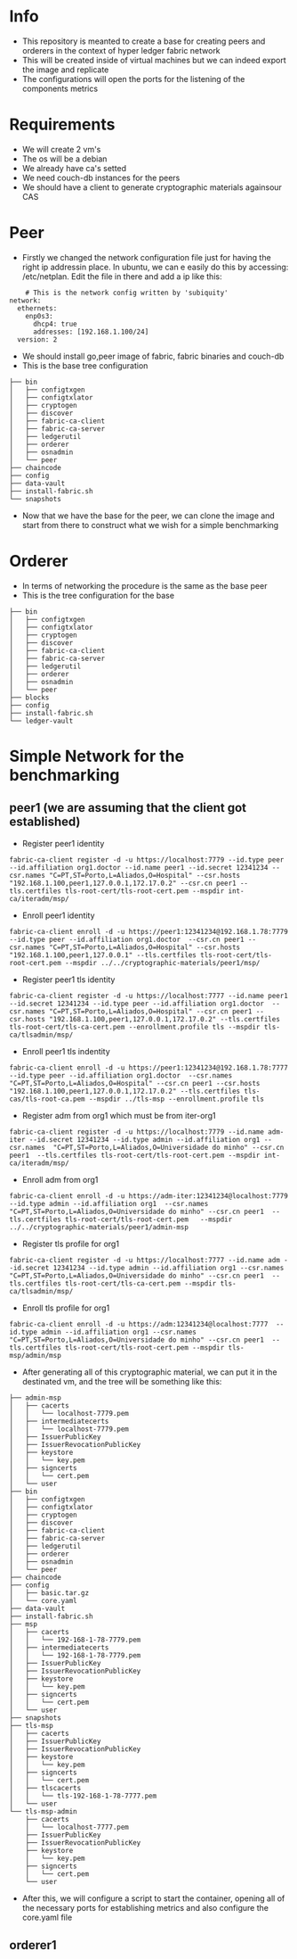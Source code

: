 # Info
- This  repository is meanted to create a base for creating peers and orderers in the context of hyper ledger fabric network
- This will be created inside of virtual machines but we can indeed export the image and replicate
- The configurations will open the ports for the listening of the components metrics 
# Requirements
- We will create 2 vm's
- The os will be a debian
- We already have ca's setted
- We need couch-db instances for the peers
- We should have  a client to generate cryptographic materials againsour CAS
# Peer
- Firstly we changed the network configuration file just for having the right  ip addressin place. In ubuntu, we can e easily do this  by accessing: /etc/netplan. Edit the file in there and add a ip like this:
```
    # This is the network config written by 'subiquity'
network:
  ethernets:
    enp0s3:
      dhcp4: true
      addresses: [192.168.1.100/24]
  version: 2
```
- We should  install go,peer image of fabric, fabric binaries and  couch-db
- This is the base tree configuration
```
├── bin
│   ├── configtxgen
│   ├── configtxlator
│   ├── cryptogen
│   ├── discover
│   ├── fabric-ca-client
│   ├── fabric-ca-server
│   ├── ledgerutil
│   ├── orderer
│   ├── osnadmin
│   └── peer
├── chaincode
├── config
├── data-vault
├── install-fabric.sh
└── snapshots
```
- Now that we have the base for the peer, we can clone  the image and start from there to construct what we wish for a simple benchmarking
# Orderer
- In terms of networking the procedure is the same as the base peer
- This is the tree  configuration for the base
```
├── bin
│   ├── configtxgen
│   ├── configtxlator
│   ├── cryptogen
│   ├── discover
│   ├── fabric-ca-client
│   ├── fabric-ca-server
│   ├── ledgerutil
│   ├── orderer
│   ├── osnadmin
│   └── peer
├── blocks
├── config
├── install-fabric.sh
└── ledger-vault
``` 
# Simple Network for the benchmarking
## peer1 (we are assuming that the client got established)
- Register peer1 identity
```
fabric-ca-client register -d -u https://localhost:7779 --id.type peer --id.affiliation org1.doctor --id.name peer1 --id.secret 12341234 --csr.names "C=PT,ST=Porto,L=Aliados,O=Hospital" --csr.hosts "192.168.1.100,peer1,127.0.0.1,172.17.0.2" --csr.cn peer1 --tls.certfiles tls-root-cert/tls-root-cert.pem --mspdir int-ca/iteradm/msp/
```
- Enroll peer1 identity
```
fabric-ca-client enroll -d -u https://peer1:12341234@192.168.1.78:7779 --id.type peer --id.affiliation org1.doctor  --csr.cn peer1 --csr.names "C=PT,ST=Porto,L=Aliados,O=Hospital" --csr.hosts "192.168.1.100,peer1,127.0.0.1" --tls.certfiles tls-root-cert/tls-root-cert.pem --mspdir ../../cryptographic-materials/peer1/msp/
```
- Register peer1 tls identity
```
fabric-ca-client register -d -u https://localhost:7777 --id.name peer1 --id.secret 12341234 --id.type peer --id.affiliation org1.doctor  --csr.names "C=PT,ST=Porto,L=Aliados,O=Hospital" --csr.cn peer1 --csr.hosts "192.168.1.100,peer1,127.0.0.1,172.17.0.2" --tls.certfiles tls-root-cert/tls-ca-cert.pem --enrollment.profile tls --mspdir tls-ca/tlsadmin/msp/
```
- Enroll peer1 tls indentity
```
fabric-ca-client enroll -d -u https://peer1:12341234@192.168.1.78:7777 --id.type peer --id.affiliation org1.doctor  --csr.names "C=PT,ST=Porto,L=Aliados,O=Hospital" --csr.cn peer1 --csr.hosts "192.168.1.100,peer1,127.0.0.1,172.17.0.2" --tls.certfiles tls-cas/tls-root-ca.pem --mspdir ../tls-msp --enrollment.profile tls
```
- Register adm from org1 which must be from iter-org1
```
fabric-ca-client register -d -u https://localhost:7779 --id.name adm-iter --id.secret 12341234 --id.type admin --id.affiliation org1 --csr.names  "C=PT,ST=Porto,L=Aliados,O=Universidade do minho" --csr.cn peer1  --tls.certfiles tls-root-cert/tls-root-cert.pem --mspdir int-ca/iteradm/msp/
```
- Enroll adm from org1
```
fabric-ca-client enroll -d -u https://adm-iter:12341234@localhost:7779 --id.type admin --id.affiliation org1  --csr.names "C=PT,ST=Porto,L=Aliados,O=Universidade do minho" --csr.cn peer1  --tls.certfiles tls-root-cert/tls-root-cert.pem   --mspdir ../../cryptographic-materials/peer1/admin-msp
```
- Register tls profile for org1
```
fabric-ca-client register -d -u https://localhost:7777 --id.name adm --id.secret 12341234 --id.type admin --id.affiliation org1 --csr.names  "C=PT,ST=Porto,L=Aliados,O=Universidade do minho" --csr.cn peer1  --tls.certfiles tls-root-cert/tls-ca-cert.pem --mspdir tls-ca/tlsadmin/msp/
```
- Enroll tls profile for org1
```
fabric-ca-client enroll -d -u https://adm:12341234@localhost:7777  --id.type admin --id.affiliation org1 --csr.names  "C=PT,ST=Porto,L=Aliados,O=Universidade do minho" --csr.cn peer1  --tls.certfiles tls-root-cert/tls-root-cert.pem --mspdir tls-msp/admin/msp
```
- After generating all of this cryptographic material, we can put it in the destinated vm, and the tree will be something like this:
```
├── admin-msp
│   ├── cacerts
│   │   └── localhost-7779.pem
│   ├── intermediatecerts
│   │   └── localhost-7779.pem
│   ├── IssuerPublicKey
│   ├── IssuerRevocationPublicKey
│   ├── keystore
│   │   └── key.pem
│   ├── signcerts
│   │   └── cert.pem
│   └── user
├── bin
│   ├── configtxgen
│   ├── configtxlator
│   ├── cryptogen
│   ├── discover
│   ├── fabric-ca-client
│   ├── fabric-ca-server
│   ├── ledgerutil
│   ├── orderer
│   ├── osnadmin
│   └── peer
├── chaincode
├── config
│   ├── basic.tar.gz
│   └── core.yaml
├── data-vault
├── install-fabric.sh
├── msp
│   ├── cacerts
│   │   └── 192-168-1-78-7779.pem
│   ├── intermediatecerts
│   │   └── 192-168-1-78-7779.pem
│   ├── IssuerPublicKey
│   ├── IssuerRevocationPublicKey
│   ├── keystore
│   │   └── key.pem
│   ├── signcerts
│   │   └── cert.pem
│   └── user
├── snapshots
├── tls-msp
│   ├── cacerts
│   ├── IssuerPublicKey
│   ├── IssuerRevocationPublicKey
│   ├── keystore
│   │   └── key.pem
│   ├── signcerts
│   │   └── cert.pem
│   ├── tlscacerts
│   │   └── tls-192-168-1-78-7777.pem
│   └── user
└── tls-msp-admin
    ├── cacerts
    │   └── localhost-7777.pem
    ├── IssuerPublicKey
    ├── IssuerRevocationPublicKey
    ├── keystore
    │   └── key.pem
    ├── signcerts
    │   └── cert.pem
    └── user
```
- After this, we will configure a script to start the container, opening all  of the  necessary ports for establishing metrics and also configure the core.yaml file
## orderer1